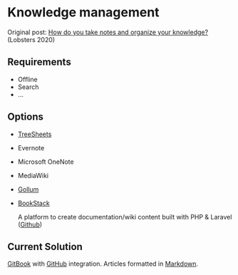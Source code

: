 # Knowledge management

Original post: [How do you take notes and organize your knowledge?](https://lobste.rs/s/7catij/how_do_you_take_notes_organize_your) (Lobsters 2020)

## Requirements

* Offline
* Search
* ...

## Options

* [TreeSheets](http://strlen.com/treesheets/)
* Evernote
* Microsoft OneNote
* MediaWiki
* [Gollum](https://github.com/gollum/gollum)
*   [BookStack](https://www.bookstackapp.com/)

    A platform to create documentation/wiki content built with PHP & Laravel ([Github](https://github.com/BookStackApp/BookStack))

## Current Solution

[GitBook](https://www.gitbook.com/) with [GitHub](https://github.com/) integration. Articles formatted in [Markdown](https://daringfireball.net/projects/markdown/syntax).